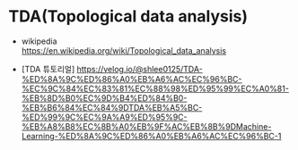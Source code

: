 # TDA(Topological data analysis)





- wikipedia  
https://en.wikipedia.org/wiki/Topological_data_analysis





- [TDA 튜토리얼]
https://velog.io/@shlee0125/TDA-%ED%8A%9C%ED%86%A0%EB%A6%AC%EC%96%BC-%EC%9C%84%EC%83%81%EC%88%98%ED%95%99%EC%A0%81-%EB%8D%B0%EC%9D%B4%ED%84%B0-%EB%B6%84%EC%84%9DTDA%EB%A5%BC-%ED%99%9C%EC%9A%A9%ED%95%9C-%EB%A8%B8%EC%8B%A0%EB%9F%AC%EB%8B%9DMachine-Learning-%ED%8A%9C%ED%86%A0%EB%A6%AC%EC%96%BC-1

